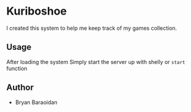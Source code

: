 # Kuriboshoe

I created this system to help me keep track of my games collection.

## Usage

After loading the system Simply start the server up with shelly or `start` function

## Author

* Bryan Baraoidan




